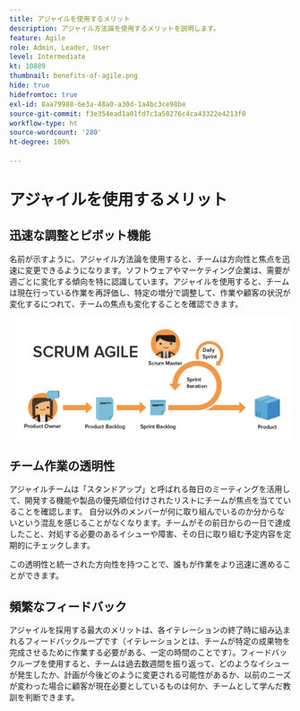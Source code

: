 ```yaml
---
title: アジャイルを使用するメリット
description: アジャイル方法論を使用するメリットを説明します。
feature: Agile
role: Admin, Leader, User
level: Intermediate
kt: 10889
thumbnail: benefits-of-agile.png
hide: true
hidefromtoc: true
exl-id: 8aa79988-6e3a-48a0-a30d-1a4bc3ce98be
source-git-commit: f3e354ead1a01fd7c1a58276c4ca43322e4213f0
workflow-type: ht
source-wordcount: '280'
ht-degree: 100%

---
```


# アジャイルを使用するメリット

## 迅速な調整とピボット機能

名前が示すように、アジャイル方法論を使用すると、チームは方向性と焦点を迅速に変更できるようになります。ソフトウェアやマーケティング企業は、需要が週ごとに変化する傾向を特に認識しています。アジャイルを使用すると、チームは現在行っている作業を再評価し、特定の増分で調整して、作業や顧客の状況が変化するにつれて、チームの焦点も変化することを確認できます。

![アジャイル作業ストリーム](assets/agile-work-stream.png)

## チーム作業の透明性

アジャイルチームは「スタンドアップ」と呼ばれる毎日のミーティングを活用して、開発する機能や製品の優先順位付けされたリストにチームが焦点を当てていることを確認します。 自分以外のメンバーが何に取り組んでいるのか分からないという混乱を感じることがなくなります。チームがその前日からの一日で達成したこと、対処する必要のあるイシューや障害、その日に取り組む予定内容を定期的にチェックします。



この透明性と統一された方向性を持つことで、誰もが作業をより迅速に進めることができます。



## 頻繁なフィードバック

アジャイルを採用する最大のメリットは、各イテレーションの終了時に組み込まれるフィードバックループです（イテレーションとは、チームが特定の成果物を完成させるために作業する必要がある、一定の時間のことです）。フィードバックループを使用すると、チームは過去数週間を振り返って、どのようなイシューが発生したか、計画が今後どのように変更される可能性があるか、以前のニーズが変わった場合に顧客が現在必要としているものは何か、チームとして学んだ教訓を判断できます。
